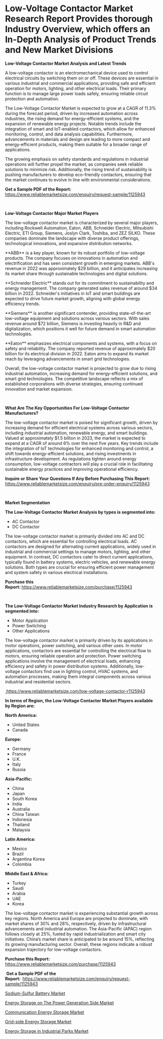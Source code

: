 <p><h1>Low-Voltage Contactor Market Research Report Provides thorough Industry Overview, which offers an In-Depth Analysis of Product Trends and New Market Divisions</h1></p><p><strong>Low-Voltage Contactor Market Analysis and Latest Trends</strong></p>
<p><p>A low-voltage contactor is an electromechanical device used to control electrical circuits by switching them on or off. These devices are essential in various industrial and commercial applications, providing safe and efficient operation for motors, lighting, and other electrical loads. Their primary function is to manage large power loads safely, ensuring reliable circuit protection and automation.</p><p>The Low-Voltage Contactor Market is expected to grow at a CAGR of 11.3% during the forecast period, driven by increased automation across industries, the rising demand for energy-efficient systems, and the expansion of renewable energy projects. Notable trends include the integration of smart and IoT-enabled contactors, which allow for enhanced monitoring, control, and data analysis capabilities. Furthermore, advancements in materials and design are leading to more compact and energy-efficient products, making them suitable for a broader range of applications.</p><p>The growing emphasis on safety standards and regulations in industrial operations will further propel the market, as companies seek reliable solutions to minimize risk. Additionally, the rising trend of sustainability is pushing manufacturers to develop eco-friendly contactors, ensuring that the market continues to evolve in line with environmental considerations.</p></p>
<p><strong>Get a Sample PDF of the Report:&nbsp;</strong> <a href="https://www.reliablemarketsize.com/enquiry/request-sample/1125943?utm_campaign=1133&utm_medium=2&utm_source=Github&utm_content=ia&utm_term=07042025&utm_id=low-voltage-contactor">https://www.reliablemarketsize.com/enquiry/request-sample/1125943</a></p>
<p>&nbsp;</p>
<p><strong>Low-Voltage Contactor Major Market Players</strong></p>
<p><p>The low-voltage contactor market is characterized by several major players, including Rockwell Automation, Eaton, ABB, Schneider Electric, Mitsubishi Electric, ETI Group, Siemens, Joslyn Clark, Toshiba, and ZEZ SILKO. These companies dominate the landscape with diverse product offerings, technological innovations, and expansive distribution networks.</p><p>**ABB** is a key player, known for its robust portfolio of low-voltage products. The company focuses on innovations in automation and electrification and has seen consistent growth in emerging markets. ABB's revenue in 2022 was approximately $29 billion, and it anticipates increasing its market share through sustainable technologies and digital solutions.</p><p>**Schneider Electric** stands out for its commitment to sustainability and energy management. The company generated sales revenue of around $34 billion in 2022. Schneider's initiatives in IoT and smart buildings are expected to drive future market growth, aligning with global energy efficiency trends.</p><p>**Siemens** is another significant contender, providing state-of-the-art low-voltage equipment and solutions across various sectors. With sales revenue around $72 billion, Siemens is investing heavily in R&D and digitalization, which positions it well for future demand in smart automation technologies.</p><p>**Eaton** emphasizes electrical components and systems, with a focus on safety and reliability. The company reported revenue of approximately $20 billion for its electrical division in 2022. Eaton aims to expand its market reach by leveraging advancements in smart grid technologies.</p><p>Overall, the low-voltage contactor market is projected to grow due to rising industrial automation, increasing demand for energy-efficient solutions, and smart grid technologies. The competitive landscape reflects a mix of established corporations with diverse strategies, ensuring continued innovation and market expansion.</p></p>
<p>&nbsp;</p>
<p><strong>What Are The Key Opportunities For Low-Voltage Contactor Manufacturers?</strong></p>
<p><p>The low-voltage contactor market is poised for significant growth, driven by increasing demand for efficient electrical systems across various sectors, including industrial automation, renewable energy, and smart buildings. Valued at approximately $1.5 billion in 2023, the market is expected to expand at a CAGR of around 6% over the next five years. Key trends include the integration of IoT technologies for enhanced monitoring and control, a shift towards energy-efficient solutions, and rising investments in infrastructure development. As regulations tighten around energy consumption, low-voltage contractors will play a crucial role in facilitating sustainable energy practices and improving operational efficiency.</p></p>
<p><strong>Inquire or Share Your Questions If Any Before Purchasing This Report:</strong> <a href="https://www.reliablemarketsize.com/enquiry/pre-order-enquiry/1125943?utm_campaign=1133&utm_medium=2&utm_source=Github&utm_content=ia&utm_term=07042025&utm_id=low-voltage-contactor">https://www.reliablemarketsize.com/enquiry/pre-order-enquiry/1125943</a></p>
<p>&nbsp;</p>
<p><strong>Market Segmentation</strong></p>
<p><strong>The Low-Voltage Contactor Market Analysis by types is segmented into:</strong></p>
<p><ul><li>AC Contactor</li><li>DC Contactor</li></ul></p>
<p><p>The low-voltage contactor market is primarily divided into AC and DC contactors, which are essential for controlling electrical loads. AC contactors are designed for alternating current applications, widely used in industrial and commercial settings to manage motors, lighting, and other equipment. In contrast, DC contactors cater to direct current applications, typically found in battery systems, electric vehicles, and renewable energy solutions. Both types are crucial for ensuring efficient power management and system safety in various electrical installations.</p></p>
<p><strong>Purchase this Report:&nbsp;</strong><a href="https://www.reliablemarketsize.com/purchase/1125943?utm_campaign=1133&utm_medium=2&utm_source=Github&utm_content=ia&utm_term=07042025&utm_id=low-voltage-contactor">https://www.reliablemarketsize.com/purchase/1125943</a></p>
<p>&nbsp;</p>
<p><strong>The Low-Voltage Contactor Market Industry Research by Application is segmented into:</strong></p>
<p><ul><li>Motor Application</li><li>Power Switching</li><li>Other Applications</li></ul></p>
<p><p>The low-voltage contactor market is primarily driven by its applications in motor operations, power switching, and various other uses. In motor applications, contactors are essential for controlling the electrical flow to motors, ensuring reliable operation and protection. Power switching applications involve the management of electrical loads, enhancing efficiency and safety in power distribution systems. Additionally, low-voltage contactors find use in lighting control, HVAC systems, and automation processes, making them integral components across various industrial and residential sectors.</p></p>
<p><a href="https://www.reliablemarketsize.com/low-voltage-contactor-r1125943?utm_campaign=1133&utm_medium=2&utm_source=Github&utm_content=ia&utm_term=07042025&utm_id=low-voltage-contactor">&nbsp;https://www.reliablemarketsize.com/low-voltage-contactor-r1125943</a></p>
<p><strong>In terms of Region, the Low-Voltage Contactor Market Players available by Region are:</strong></p>
<p>
    <p> <strong> North America: </strong>
        <ul>
            <li>United States</li>
            <li>Canada</li>
        </ul>
        </p> 
    <p> <strong> Europe: </strong>
        <ul>
            <li>Germany</li>
            <li>France</li>
            <li>U.K.</li>
            <li>Italy</li>
            <li>Russia</li>
        </ul>
        </p> 
    <p> <strong> Asia-Pacific: </strong>
        <ul>
            <li>China</li>
            <li>Japan</li>
            <li>South Korea</li>
            <li>India</li>
            <li>Australia</li>
            <li>China Taiwan</li>
            <li>Indonesia</li>
            <li>Thailand</li>
            <li>Malaysia</li>
        </ul>
        </p> 
    <p> <strong> Latin America: </strong>
        <ul>
            <li>Mexico</li>
            <li>Brazil</li>
            <li>Argentina Korea</li>
            <li>Colombia</li>
        </ul>
        </p> 
    <p> <strong> Middle East & Africa: </strong>
        <ul>
            <li>Turkey</li>
            <li>Saudi</li>
            <li>Arabia</li>
            <li>UAE</li>
            <li>Korea</li>
        </ul>
    </p>
    </p>
<p><p>The low-voltage contactor market is experiencing substantial growth across key regions. North America and Europe are projected to dominate, with market shares of 30% and 28%, respectively, driven by infrastructural advancements and industrial automation. The Asia-Pacific (APAC) region follows closely at 25%, fueled by rapid industrialization and smart city initiatives. China’s market share is anticipated to be around 15%, reflecting its growing manufacturing sector. Overall, these regions indicate a robust expansion trajectory for low-voltage contactors.</p></p>
<p><strong>Purchase this Report: </strong><a href="https://www.reliablemarketsize.com/purchase/1125943?utm_campaign=1133&utm_medium=2&utm_source=Github&utm_content=ia&utm_term=07042025&utm_id=low-voltage-contactor">https://www.reliablemarketsize.com/purchase/1125943</a></p>
<p>&nbsp;<strong>Get a Sample PDF of the Report:&nbsp;&nbsp;</strong><a href="https://www.reliablemarketsize.com/enquiry/request-sample/1125943?utm_campaign=1133&utm_medium=2&utm_source=Github&utm_content=ia&utm_term=07042025&utm_id=low-voltage-contactor">https://www.reliablemarketsize.com/enquiry/request-sample/1125943</a></p>
<p><strong></strong></p>
<p><p><a href="https://github.com/oatisorenscl/Market-Research-Report-List-1/blob/main/sodium-sulfur-battery-market.md?utm_campaign=1133&utm_medium=2&utm_source=Github&utm_content=ia&utm_term=07042025&utm_id=low-voltage-contactor">Sodium-Sulfur Battery Market</a></p><p><a href="https://github.com/shapurforouz/Market-Research-Report-List-1/blob/main/energy-storage-on-the-power-generation-side-market.md?utm_campaign=1133&utm_medium=2&utm_source=Github&utm_content=ia&utm_term=07042025&utm_id=low-voltage-contactor">Energy Storage on The Power Generation Side Market</a></p><p><a href="https://github.com/klinzenisaa/Market-Research-Report-List-1/blob/main/communication-energy-storage-market.md?utm_campaign=1133&utm_medium=2&utm_source=Github&utm_content=ia&utm_term=07042025&utm_id=low-voltage-contactor">Communication Energy Storage Market</a></p><p><a href="https://github.com/siriyagayo/Market-Research-Report-List-1/blob/main/grid-side-energy-storage-market.md?utm_campaign=1133&utm_medium=2&utm_source=Github&utm_content=ia&utm_term=07042025&utm_id=low-voltage-contactor">Grid-side Energy Storage Market</a></p><p><a href="https://github.com/jemalapoilly/Market-Research-Report-List-1/blob/main/energy-storage-in-industrial-parks-market.md?utm_campaign=1133&utm_medium=2&utm_source=Github&utm_content=ia&utm_term=07042025&utm_id=low-voltage-contactor">Energy Storage in Industrial Parks Market</a></p></p>
